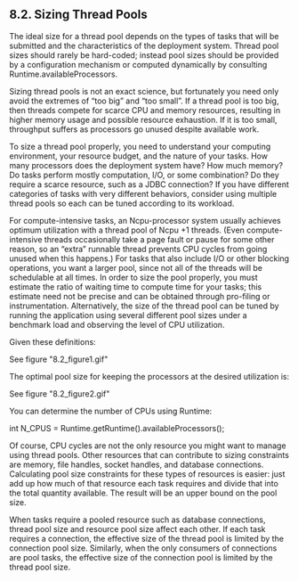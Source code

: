 ## 8.2. Sizing Thread Pools

The ideal size for a thread pool depends on the types of tasks that will be submitted and the characteristics of the deployment system. Thread pool sizes should rarely be hard-coded; instead pool sizes should be provided by a configuration mechanism or computed dynamically by consulting Runtime.availableProcessors.

Sizing thread pools is not an exact science, but fortunately you need only avoid the extremes of “too big” and “too small”. If a thread pool is too big, then threads compete for scarce CPU and memory resources, resulting in higher memory usage and possible resource exhaustion. If it is too small, throughput suffers as processors go unused despite available work.

To size a thread pool properly, you need to understand your computing environment, your resource budget, and the nature of your tasks. How many processors does the deployment system have? How much memory? Do tasks perform mostly computation, I/O, or some combination? Do they require a scarce resource, such as a JDBC connection? If you have different categories of tasks with very different behaviors, consider using multiple thread pools so each can be tuned according to its workload.

For compute-intensive tasks, an Ncpu-processor system usually achieves optimum utilization with a thread pool of Ncpu +1 threads. (Even compute-intensive threads occasionally take a page fault or pause for some other reason, so an “extra” runnable thread prevents CPU cycles from going unused when this happens.) For tasks that also include I/O or other blocking operations, you want a larger pool, since not all of the threads will be schedulable at all times. In order to size the pool properly, you must estimate the ratio of waiting time to compute time for your tasks; this estimate need not be precise and can be obtained through pro-filing or instrumentation. Alternatively, the size of the thread pool can be tuned by running the application using several different pool sizes under a benchmark load and observing the level of CPU utilization.

Given these definitions:

See figure "8.2_figure1.gif"

The optimal pool size for keeping the processors at the desired utilization is:

See figure "8.2_figure2.gif"


You can determine the number of CPUs using Runtime:

int N_CPUS = Runtime.getRuntime().availableProcessors();

Of course, CPU cycles are not the only resource you might want to manage using thread pools. Other resources that can contribute to sizing constraints are memory, file handles, socket handles, and database connections. Calculating pool size constraints for these types of resources is easier: just add up how much of that resource each task requires and divide that into the total quantity available. The result will be an upper bound on the pool size.

When tasks require a pooled resource such as database connections, thread pool size and resource pool size affect each other. If each task requires a connection, the effective size of the thread pool is limited by the connection pool size. Similarly, when the only consumers of connections are pool tasks, the effective size of the connection pool is limited by the thread pool size.


